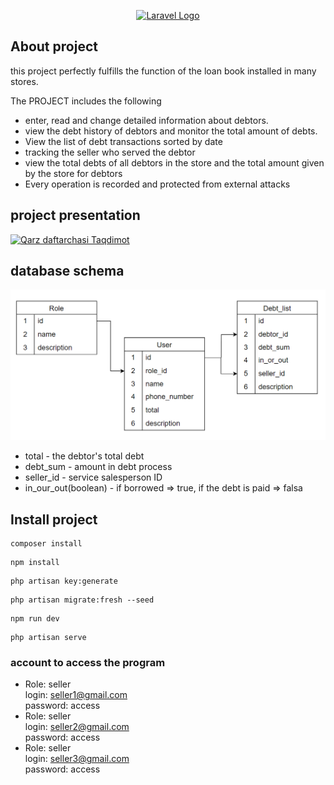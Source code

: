 <p align="center"><a href="https://laravel.com" target="_blank"><img src="https://raw.githubusercontent.com/laravel/art/master/logo-lockup/5%20SVG/2%20CMYK/1%20Full%20Color/laravel-logolockup-cmyk-red.svg" width="400" alt="Laravel Logo"></a></p>


## About project

this project perfectly fulfills the function of the loan book installed in many stores.

The PROJECT includes the following

- enter, read and change detailed information about debtors.
- view the debt history of debtors and monitor the total amount of debts.
- View the list of debt transactions sorted by date
- tracking the seller who served the debtor
- view the total debts of all debtors in the store and the total amount given by the store for debtors
- Every operation is recorded and protected from external attacks

## project presentation
[![Qarz daftarchasi Taqdimot](https://www.youtube.com/watch?v=UtcIxZPaG0w)](https://www.youtube.com/watch?v=UtcIxZPaG0w)

## database schema
![debtbook_schema.png](debtbook_schema.png)

* total - the debtor's total debt
* debt_sum - amount in debt process
* seller_id - service salesperson ID
* in_our_out(boolean) - if borrowed => true, if the debt is paid => falsa


## Install project

```
composer install
```
```
npm install
```
```
php artisan key:generate
```
```
php artisan migrate:fresh --seed
```
```
npm run dev
```
```
php artisan serve
```

### account to access the program
* Role: seller<br>
  login: seller1@gmail.com<br>
  password: access
* Role: seller<br>
  login: seller2@gmail.com<br>
  password: access
* Role: seller<br>
  login: seller3@gmail.com<br>
  password: access


